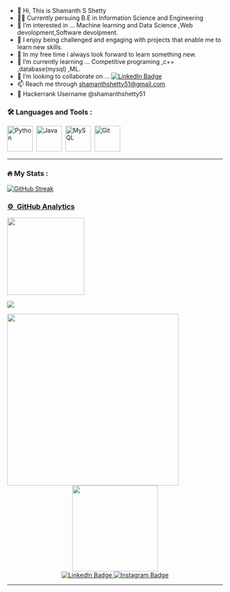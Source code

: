 - 👋 Hi, This is Shamanth S Shetty 
- 👨‍🎓 Currently persuing B.E in Information Science and Engineering
- 👀 I’m interested in ... Machine learning and Data Science ,Web devolopment,Software devolpment.
- 👀 I enjoy being challenged and engaging with projects that enable me to learn new skills.
- 👀 In my free time i always look forward to learn something new.
- 🌱 I’m currently learning ... Competitive programing ,c++ ,database(mysql) ,ML.
- 💞️ I’m looking to collaborate on ... <a href="https://www.linkedin.com/in/shamanth-s-shetty/">
    <img src="https://img.shields.io/badge/LinkedIn-blue?logo=linkedin&logoColor=white" alt="LinkedIn Badge"/>
  </a>
- 📫 Reach me through shamanthshetty51@gmail.com
- 👀 Hackerrank Username  @shamanthshetty51

<!---
Shamanthshetty7/Shamanthshetty7 is a ✨ special ✨ repository because its `README.md` (this file) appears on your GitHub profile.
You can click the Preview link to take a look at your changes.
--->

 ### :hammer_and_wrench: Languages and Tools :
 
 <div >
  <img src="https://user-images.githubusercontent.com/86283625/162602056-2ab3a406-3e2b-4801-8b3e-5dba963dcbba.svg" title="Python" alt="Python" width="60" height="60"/>&nbsp;
  <img src="https://user-images.githubusercontent.com/86283625/162602138-da3e2a74-d7a4-4927-a74f-e4a9ede0a865.svg" title="Java" alt="Java" width="60" height="60"/>&nbsp;
  <img src="https://user-images.githubusercontent.com/86283625/162602287-787d1184-1cc2-4ad5-b6d0-70edf9b4b657.svg" title="MySQL"  alt="MySQL" width="60" height="60"/>&nbsp;
  <img src="https://user-images.githubusercontent.com/86283625/162602337-fe2e0580-3998-4547-a14e-e844fa96e7e5.svg" title="Git" **alt="Git" width="60" height="60"/>
</div>

<hr>


### :fire: My Stats :

<a href="https://github.com/Shamanthshetty7">
    
![GitHub Streak](http://github-readme-streak-stats.herokuapp.com?user=Shamanthshetty7&theme=vision-friendly-dark&date_format=M%20j%5B%2C%20Y%5D)


### ⚙️ &nbsp;GitHub Analytics
<a href="https://github.com/Shamanthshetty7">
  <img height="180em" src="https://github-readme-stats-eight-theta.vercel.app/api?username=Shamanthshetty7&show_icons=true&theme=vision-friendly-dark&include_all_commits=true&count_private=true"/>
    
    
![](https://komarev.com/ghpvc/?username=Shamanthshetty7&label=PROFILE+VIEWS)
    

<a href="https://github.com/Shamanthshetty7">
<img src="https://media1.giphy.com/media/iOdhk1BSNJ7PsQRUN3/giphy.gif?cid=ecf05e47mm0jvfhygu8gnhv6kheejf4v3dhptbk5kiuii9e7&rid=giphy.gif&ct=s" width="400" align="centre"/>
<div id="header" align="center">
  <img src="https://media2.giphy.com/media/TCBJw2ZLdeOg2bDyLh/giphy.gif?cid=ecf05e47d0olnjayfivfviibag3waeotez3h0l49ryrw842w&rid=giphy.gif&ct=s" width="200"/>
</div>
    
<div id="badges" align="center">
  <a href="https://www.linkedin.com/in/shamanth-s-shetty/">
    <img src="https://img.shields.io/badge/LinkedIn-blue?style=for-the-badge&logo=linkedin&logoColor=white" alt="LinkedIn Badge"/>
  </a>
  
  <a href="https://www.instagram.com/mr__i_mpossible/">
    <img src="https://img.shields.io/badge/instagram-darkred?style=for-the-badge&logo=instagram&logoColor=white" alt="Instagram Badge"/>
  </a>
 </div>
 <hr>
